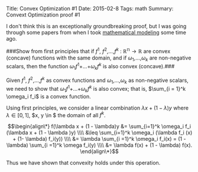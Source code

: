 ﻿Title:  Convex Optimization #1
Date: 2015-02-8
Tags: math
Summary: Convext Optimization proof #1

I don't think this is an exceptionally groundbreaking proof, but I was going through some papers from when I took [mathematical modeling](http://bulletin.sfsu.edu/sfstatebulletin/courses/40444) some time ago.

###Show from first principles that if $f^1$, $f^2$,...,$f^k$ : $\mathbb{R^n} \rightarrow \mathbb{R}$ are convex (concave) functions with the same domain, and if $\omega_1$,...,$\omega_k$ are non-negative scalars, then the function $\omega_1 f^1 +$...$+ \omega_k f^k$ is also convex (concave).###

Given $f^1$, $f^2$,...,$f^k$ as convex functions and $\omega_1$,...,$\omega_k$ as non-negative scalars, we need to show that $\omega_1 f^1 +$...$+ \omega_k f^k$ is also convex; that is, $\sum_{i = 1}^k \omega_i f_i$ is a convex function.

Using first principles, we consider a linear combination $\lambda x + (1 - \lambda)y$ where $\lambda \in [0, 1]$, $x, y \in $ the domain of all $f^k$.

$$\begin{align\*}
f(\lambda x + (1 - \lambda)y &= \sum_{i=1}^k \omega_i f_i (\lambda x + (1 - \lambda )y) 
\\\\ &\leq \sum_{i=1}^k \omega_i (\lambda f_i (x) + (1- \lambda) f_i(y)) 
\\\\ &= \lambda \sum_{i =1}^k \omega_i f_i(x) = (1 - \lambda) \sum_{i =1}^k \omega f_i(y)
\\\\ &= \lambda f(x) + (1 - \lambda) f(x).
\end{align\*}$$

Thus we have shown that convexity holds under this operation.